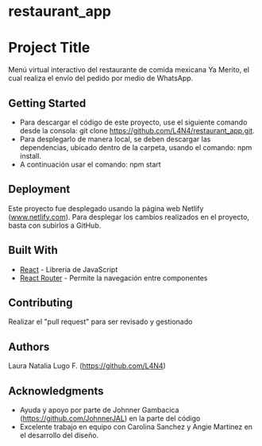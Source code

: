 # restaurant_app

# Project Title

Menú virtual interactivo del restaurante de comida mexicana Ya Merito, el cual realiza el envío del pedido por medio de WhatsApp.

## Getting Started

- Para descargar el código de este proyecto, use el siguiente comando desde la consola: git clone https://github.com/L4N4/restaurant_app.git.
- Para desplegarlo de manera local, se deben descargar las dependencias, ubicado dentro de la carpeta, usando el comando: npm install.
- A continuación usar el comando: npm start


## Deployment

Este proyecto fue desplegado usando la página web Netlify (www.netlify.com). Para desplegar los cambios realizados en el proyecto, basta con subirlos a GitHub.

## Built With

* [React](https://reactjs.org/) - Libreria de JavaScript
* [React Router](https://reactrouter.com/) - Permite la navegación entre componentes

## Contributing

Realizar el "pull request" para ser revisado y gestionado

## Authors

Laura Natalia Lugo F. (https://github.com/L4N4)

## Acknowledgments

* Ayuda y apoyo por parte de Johnner Gambacica (https://github.com/JohnnerJAL) en la parte del código
* Excelente trabajo en equipo con Carolina Sanchez y Angie Martinez en el desarrollo del diseño.

